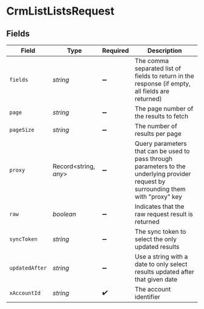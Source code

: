# CrmListListsRequest


## Fields

| Field                                                                                                                                | Type                                                                                                                                 | Required                                                                                                                             | Description                                                                                                                          |
| ------------------------------------------------------------------------------------------------------------------------------------ | ------------------------------------------------------------------------------------------------------------------------------------ | ------------------------------------------------------------------------------------------------------------------------------------ | ------------------------------------------------------------------------------------------------------------------------------------ |
| `fields`                                                                                                                             | *string*                                                                                                                             | :heavy_minus_sign:                                                                                                                   | The comma separated list of fields to return in the response (if empty, all fields are returned)                                     |
| `page`                                                                                                                               | *string*                                                                                                                             | :heavy_minus_sign:                                                                                                                   | The page number of the results to fetch                                                                                              |
| `pageSize`                                                                                                                           | *string*                                                                                                                             | :heavy_minus_sign:                                                                                                                   | The number of results per page                                                                                                       |
| `proxy`                                                                                                                              | Record<string, *any*>                                                                                                                | :heavy_minus_sign:                                                                                                                   | Query parameters that can be used to pass through parameters to the underlying provider request by surrounding them with "proxy" key |
| `raw`                                                                                                                                | *boolean*                                                                                                                            | :heavy_minus_sign:                                                                                                                   | Indicates that the raw request result is returned                                                                                    |
| `syncToken`                                                                                                                          | *string*                                                                                                                             | :heavy_minus_sign:                                                                                                                   | The sync token to select the only updated results                                                                                    |
| `updatedAfter`                                                                                                                       | *string*                                                                                                                             | :heavy_minus_sign:                                                                                                                   | Use a string with a date to only select results updated after that given date                                                        |
| `xAccountId`                                                                                                                         | *string*                                                                                                                             | :heavy_check_mark:                                                                                                                   | The account identifier                                                                                                               |
